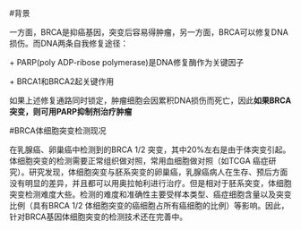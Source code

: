 #背景

一方面，BRCA是抑癌基因，突变后容易得肿瘤，另一方面，BRCA可以修复DNA损伤。而DNA两条自我修复途径：

\+ PARP(poly ADP-ribose polymerase)是DNA修复酶作为关键因子

\+ BRCA1和BRCA2起关键作用

如果上述修复通路同时锁定，肿瘤细胞会因累积DNA损伤而死亡，因此**如果BRCA突变，则可用PARP抑制剂治疗肿瘤**

#BRCA体细胞突变检测现况

在乳腺癌、卵巢癌中检测到的BRCA 1/2 突变，其中20%左右是由于体突变引起。体细胞突变的检测需要正常组织做对照，常用血细胞做对照（如TCGA
癌症研究）。研究发现，体细胞突变与胚系突变的卵巢癌，乳腺癌病人在生存、预后方面没有明显的差异，并且都可以用奥拉帕利进行治疗。但是相对于胚系突变，体细胞突变检测难度大些。检测的难度和准确性主要受样本类型、癌症细胞含量以及突变比例（具有BRCA
1/2 体细胞突变的癌细胞占所有癌细胞的比例）等影响。因此，针对BRCA基因体细胞突变的检测技术还在完善中。

  

